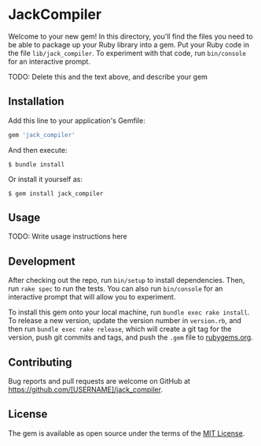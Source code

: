 # JackCompiler

Welcome to your new gem! In this directory, you'll find the files you need to be able to package up your Ruby library into a gem. Put your Ruby code in the file `lib/jack_compiler`. To experiment with that code, run `bin/console` for an interactive prompt.

TODO: Delete this and the text above, and describe your gem

## Installation

Add this line to your application's Gemfile:

```ruby
gem 'jack_compiler'
```

And then execute:

    $ bundle install

Or install it yourself as:

    $ gem install jack_compiler

## Usage

TODO: Write usage instructions here

## Development

After checking out the repo, run `bin/setup` to install dependencies. Then, run `rake spec` to run the tests. You can also run `bin/console` for an interactive prompt that will allow you to experiment.

To install this gem onto your local machine, run `bundle exec rake install`. To release a new version, update the version number in `version.rb`, and then run `bundle exec rake release`, which will create a git tag for the version, push git commits and tags, and push the `.gem` file to [rubygems.org](https://rubygems.org).

## Contributing

Bug reports and pull requests are welcome on GitHub at https://github.com/[USERNAME]/jack_compiler.


## License

The gem is available as open source under the terms of the [MIT License](https://opensource.org/licenses/MIT).
